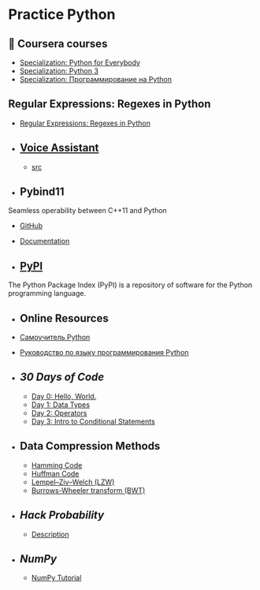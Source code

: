 # Practice Python

## 🔹 Coursera courses

- [Specialization: Python for Everybody](https://github.com/ElizaLo/Practice-Python/tree/master/Python%20for%20Everybody)
- [Specialization: Python 3](https://github.com/ElizaLo/Practice-Python/tree/master/Python%203%20Programming)
- [Specialization: Программирование на Python](https://github.com/ElizaLo/Practice-Python/tree/master/Programming%20on%20Python%20Course)

## Regular Expressions: Regexes in Python

   - [Regular Expressions: Regexes in Python](https://realpython.com/regex-python/)

- ## [Voice Assistant](https://github.com/ElizaLo/Practice-Python/tree/master/Voice%20Assistant)

  - [src](https://github.com/ElizaLo/Practice-Python/blob/master/Voice%20Assistant/src/main.py)

- ## Pybind11

 Seamless operability between C++11 and Python
 
   - [GitHub](https://github.com/pybind/pybind11)
   - [Documentation](https://pybind11.readthedocs.io/en/master/)
   
- ## [PyPI](https://pypi.org)

The Python Package Index (PyPI) is a repository of software for the Python programming language.

- ## Online Resources

- [Самоучитель Python](https://pythonworld.ru/samouchitel-python)
- [Руководство по языку программирования Python](https://metanit.com/python/tutorial/)

- ## *30 Days of Code*

  - [Day 0: Hello, World.](https://www.hackerrank.com/challenges/30-hello-world/problem)
  - [Day 1: Data Types](https://www.hackerrank.com/challenges/30-data-types/problem)
  - [Day 2: Operators](https://www.hackerrank.com/challenges/30-operators/problem)
  - [Day 3: Intro to Conditional Statements](https://www.hackerrank.com/challenges/30-conditional-statements/problem)
  
- ## Data Compression Methods
  -  [Hamming Code](https://github.com/ElizaLo/Practice-Python/blob/master/Data%20Compression%20Methods/Hamming%20Code/Hamming_code.ipynb)
  - [Huffman Code](https://github.com/ElizaLo/Practice-Python/blob/master/Data%20Compression%20Methods/Huffman%20Code/Huffman_code.ipynb)
  - [Lempel–Ziv–Welch (LZW)](https://github.com/ElizaLo/Practice-Python/blob/master/Data%20Compression%20Methods/Lempel–Ziv–Welch%20(LZW)%20algorithm/LZW.ipynb)
  - [Burrows-Wheeler transform (BWT)](https://github.com/ElizaLo/Practice-Python/blob/master/Data%20Compression%20Methods/Burrows–Wheeler%20transform/BWT.ipynb)

- ## *Hack Probability*
  - [Description](https://github.com/ElizaLo/Practice/blob/master/Hack%20Probability/Lab3.pdf)

- ## *NumPy*
  - [NumPy Tutorial](https://www.youtube.com/watch?v=8JfDAm9y_7s)
